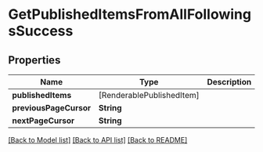 # GetPublishedItemsFromAllFollowingsSuccess

## Properties
Name | Type | Description | Notes
------------ | ------------- | ------------- | -------------
**publishedItems** | [RenderablePublishedItem] |  | 
**previousPageCursor** | **String** |  | [optional] 
**nextPageCursor** | **String** |  | [optional] 

[[Back to Model list]](../README.md#documentation-for-models) [[Back to API list]](../README.md#documentation-for-api-endpoints) [[Back to README]](../README.md)


